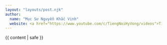 ```yaml
---
layout: "layouts/post.njk"
author:
  name: "Mục Sư Nguyễn Khắc Vinh"
  website: <a href="https://www.youtube.com/c/TiengNoiHyVong/videos">Tiếng Nói Hy Vọng</a>
---
```


{{ content | safe }}
